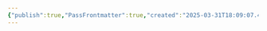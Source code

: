 ```yaml
---
{"publish":true,"PassFrontmatter":true,"created":"2025-03-31T18:09:07.447+03:00","updated":"2025-03-31T18:09:23.299+03:00"}
---
```


